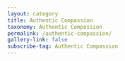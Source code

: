 ```yaml
---
layout: category
title: Authentic Compassion
taxonomy: Authentic Compassion
permalink: /authentic-compassion/
gallery-link: false
subscribe-tag: Authentic Compassion
---
```

